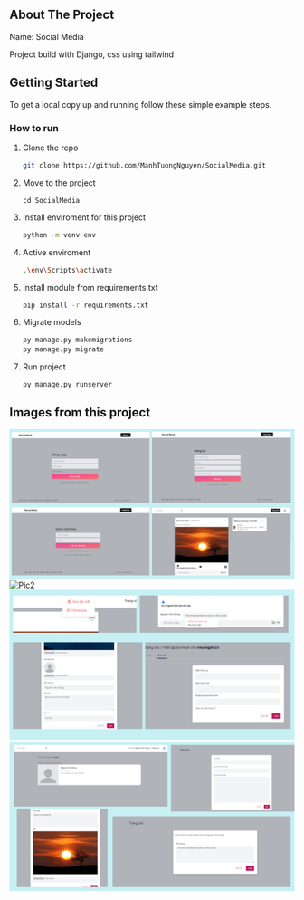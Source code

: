 ## About The Project
Name: Social Media

Project build with Django, css using tailwind

## Getting Started
To get a local copy up and running follow these simple example steps.
### How to run
1. Clone the repo
   ```sh
   git clone https://github.com/ManhTuongNguyen/SocialMedia.git
   ```
2. Move to the project
   ```
   cd SocialMedia
   ```
3. Install enviroment for this project
   ```sh
   python -m venv env
   ```
4. Active enviroment
   ```sh
   .\env\Scripts\activate
   ```
5. Install module from requirements.txt
   ```sh
   pip install -r requirements.txt
   ```
6. Migrate models
   ```sh
   py manage.py makemigrations
   py manage.py migrate
   ```
7. Run project
    ```
    py manage.py runserver
    ```
    
    
 ## Images from this project
![Pic1](./images/image_1.png?raw=true)
![Pic2](./images/image_2.png?raw=true)
![Pic3](./images/image_3.png?raw=true)
![Pic4](./images/image_4.png?raw=true)
